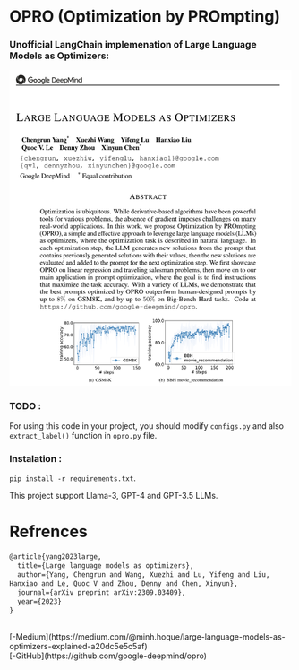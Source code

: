 # OPRO (Optimization by PROmpting)

### Unofficial LangChain implemenation of Large Language Models as Optimizers:
![image](https://github.com/shirindehghani/OPRO/blob/main/src/images/abstract.png)

### TODO :
For using this code in your project, you should modify `configs.py` and also `extract_label()` function in `opro.py` file.

### Instalation :
`pip install -r requirements.txt`.

This project support Llama-3, GPT-4 and GPT-3.5 LLMs.

# Refrences
```
@article{yang2023large,
  title={Large language models as optimizers},
  author={Yang, Chengrun and Wang, Xuezhi and Lu, Yifeng and Liu, Hanxiao and Le, Quoc V and Zhou, Denny and Chen, Xinyun},
  journal={arXiv preprint arXiv:2309.03409},
  year={2023}
}
```
<br/>
[-Medium](https://medium.com/@minh.hoque/large-language-models-as-optimizers-explained-a20dc5e5c5af)
<br/>
[-GitHub](https://github.com/google-deepmind/opro)
